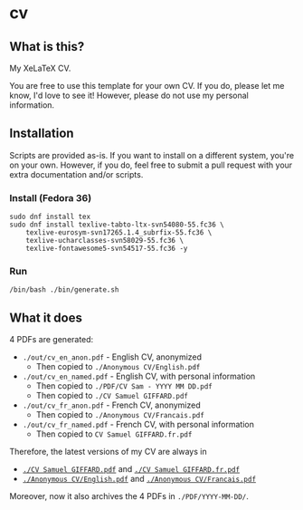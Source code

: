 # cv

## What is this?

My XeLaTeX CV.

You are free to use this template for your own CV. If you do, please let me know, I'd love to see it!
However, please do not use my personal information.

## Installation

Scripts are provided as-is. If you want to install on a different system, you're on your own. However, 
if you do, feel free to submit a pull request with your extra documentation and/or scripts.

### Install (Fedora 36)

```shell
sudo dnf install tex
sudo dnf install texlive-tabto-ltx-svn54080-55.fc36 \
    texlive-eurosym-svn17265.1.4_subrfix-55.fc36 \
    texlive-ucharclasses-svn58029-55.fc36 \
    texlive-fontawesome5-svn54517-55.fc36 -y
```

### Run

```shell
/bin/bash ./bin/generate.sh
```

## What it does

4 PDFs are generated:

* `./out/cv_en_anon.pdf` - English CV, anonymized
  * Then copied to `./Anonymous CV/English.pdf`
* `./out/cv_en_named.pdf` - English CV, with personal information
  * Then copied to `./PDF/CV Sam - YYYY MM DD.pdf`
  * Then copied to `./CV Samuel GIFFARD.pdf`
* `./out/cv_fr_anon.pdf` - French CV, anonymized
  * Then copied to `./Anonymous CV/Francais.pdf`
* `./out/cv_fr_named.pdf` - French CV, with personal information
  * Then copied to `CV Samuel GIFFARD.fr.pdf`

Therefore, the latest versions of my CV are always in 

* [`./CV Samuel GIFFARD.pdf`](./CV%20Samuel%20GIFFARD.pdf) and [`./CV Samuel GIFFARD.fr.pdf`](./CV%20Samuel%20GIFFARD.fr.pdf)
* [`./Anonymous CV/English.pdf`](./Anonymous%20CV/English.pdf) and [`./Anonymous CV/Francais.pdf`](./Anonymous%20CV/Francais.pdf)

Moreover, now it also archives the 4 PDFs in `./PDF/YYYY-MM-DD/`.